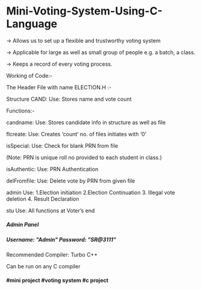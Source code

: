 # Mini-Voting-System-Using-C-Language

-> Allows us to set up a flexible and trustworthy voting system

-> Applicable for large as well as small group of people e.g. a batch, a class.

-> Keeps a record of  every voting process.

Working of Code:-

The Header File with name ELECTION.H :-

Structure CAND: 
    Use: Stores name and vote count

Functions:-

candname: 
    Use: Stores candidate info in structure as well as file

flcreate:
    Use: Creates ‘count’ no. of files initiates with ‘0’

isSpecial:
    Use: Check for blank PRN from file
    
(Note: PRN is unique roll no provided to each student in class.)

isAuthentic:
    Use: PRN Authentication

delFromfile:
    Use: Delete vote by PRN from given file

admin
    Use:
    1.Election initiation
    2.Election Continuation
    3. Illegal vote deletion
    4. Result Declaration

stu
    Use: All functions at Voter’s end

##### Admin Panel 
##### Username: "Admin" Password: "SR@3111"

Recommended Compiler: Turbo C++

Can be run on any C compiler
#### #mini project #voting system #c project
